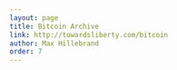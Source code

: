 ```yaml
---
layout: page
title: Bitcoin Archive
link: http://towardsliberty.com/bitcoin
author: Max Hillebrand
order: 7
---
```

